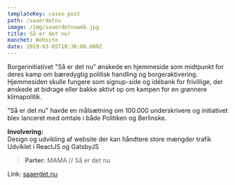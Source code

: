 ```yaml
---
templateKey: cases-post
path: /saaerdetnu
image: /img/saaerdetnuweb.jpg
title: Så er det nu!
manchet: Website
date: 2019-03-05T10:36:00.000Z
---
```

Borgerinitiativet "Så er det nu" ønskede en hjemmeside som midtpunkt for deres kamp om bæredygtig politisk handling og borgeraktivering. Hjemmesiden skulle fungere som signup-side og idébank for frivillige, der ønskede at bidrage eller bakke aktivt op om kampen for en grønnere klimapolitik. 

"Så er det nu" havde en målsætning om 100.000 underskrivere og initiativet blev lanceret med omtale i både Politiken og Berlinske.

**Involvering:** \
Design og udvikling af website der kan håndtere store mængder trafik\
Udviklet i ReactJS og GatsbyJS

> **Parter:** MAMA // Så er det nu

Link: [saaerdet.nu](https://www.saaerdet.nu)
